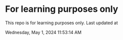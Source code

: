 # For learning purposes only
This repo is for learning purposes only.
Last updated at

Wednesday, May 1, 2024 11:53:14 AM


